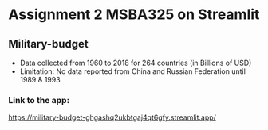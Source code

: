 # Assignment 2 MSBA325 on Streamlit
## Military-budget
- Data collected from 1960 to 2018 for 264 countries (in Billions of USD)
- Limitation: No data reported from China and Russian Federation until 1989 & 1993
### Link to the app: 
https://military-budget-ghgashq2ukbtgaj4qt6gfy.streamlit.app/


